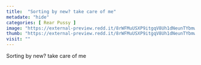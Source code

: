 ```yaml
---
title:  "Sorting by new? take care of me"
metadate: "hide"
categories: [ Rear Pussy ]
image: "https://external-preview.redd.it/8rWFMuUSXP9itgqV8Uh1dNeunTYbmwjLaPr5459-19g.jpg?auto=webp&s=e1608008daa6697c748a6d60f2933b488d17bf37"
thumb: "https://external-preview.redd.it/8rWFMuUSXP9itgqV8Uh1dNeunTYbmwjLaPr5459-19g.jpg?width=1080&crop=smart&auto=webp&s=d7e8e8e71fdeb09399ea47631116775a517da190"
visit: ""
---
```

Sorting by new? take care of me
